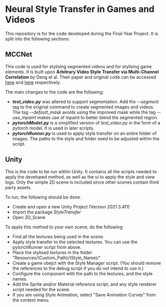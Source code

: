 # Neural Style Transfer in Games and Videos

This repository is for the code developed during the Final Year Project. It is split into the following sections:

## MCCNet

This code is used for stylising segmented videos and for stylising game elements. It is built upon **Arbitrary Video Style Transfer via Multi-Channel Correlation** by Deng et al. Their paper and original code can be accessed [here](https://arxiv.org/pdf/2009.08003.pdf) and [here](https://github.com/diyiiyiii/MCCNet) respectively.

The main changes to the code are the following:
- ***test_video.py*** was altered to support segmentation. Add the *--segment* tag to the original command to create segmented images and videos. The tag *--default_mask* avoids using the improved mask while the tag *--use_inpaint* makes use of inpaint to better blend the segmented region.
- ***pytorchModel.py*** is a simplified version of *test_video.py* in the form of a pytorch model. It is used in later scripts.
- ***pytorchRunner.py*** is used to apply style transfer on an entire folder of images. The paths to the style and folder need to be adjusted within the script.

## Unity

This is the code to be run within Unity. It contains all the scripts needed to apply the developed method, as well as the ui to apply the style and view logs. Only the simple 2D scene is included since other scenes contain third party assets.

To run, the following should be done.
- Create and open a new Unity Project (Version 2021.3.4f1)
- Import the package *StyleTransfer* 
- Open 2D_Scene

To apply this method to your own scene, do the following:
- Find all the textures being used in the scene.
- Apply style transfer to the selected textures. You can use the pytorchRunner script from above.
- Place the stylised textures in the folder "Resources/(Custom_Path)/(Style_Name)/"
- Create a game obejct with the Style Manager script. (You should remove the references to the debug script if you do not intend to use it.)
- Configure the component with the path to the textures, and the style names.
- Add the Sprite and/or Material reference script, and any style renderer script needed for the scene.
- If you are using Style Animation, select "Save Animation Curves" from the context menu.
